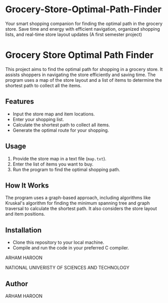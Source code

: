 # Grocery-Store-Optimal-Path-Finder
Your smart shopping companion for finding the optimal path in the grocery store. Save time and energy with efficient navigation, organized shopping lists, and real-time store layout updates
(A first semester project)




# Grocery Store Optimal Path Finder

This project aims to find the optimal path for shopping in a grocery store. It assists shoppers in navigating the store efficiently and saving time. The program uses a map of the store layout and a list of items to determine the shortest path to collect all the items.

## Features

- Input the store map and item locations.
- Enter your shopping list.
- Calculate the shortest path to collect all items.
- Generate the optimal route for your shopping.

## Usage

1. Provide the store map in a text file (`map.txt`).
2. Enter the list of items you want to buy.
3. Run the program to find the optimal shopping path.

## How It Works

The program uses a graph-based approach, including algorithms like Kruskal's algorithm for finding the minimum spanning tree and graph traversal to calculate the shortest path. It also considers the store layout and item positions.

## Installation

- Clone this repository to your local machine.
- Compile and run the code in your preferred C compiler.

ARHAM HAROON

NATIONAL UNIVERISTY OF SCIENCES AND TECHNOLOGY







## Author
ARHAM HAROON
